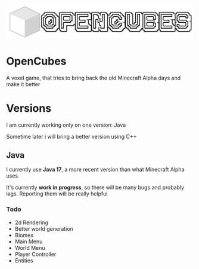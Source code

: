 [<img src="docs/readme/title.png" width="550"/>]()

# OpenCubes

A voxel game, that tries to bring back the old Minecraft Alpha days and make it better

# Versions

I am currently working only on one version: Java

Sometime later i will bring a better version using C++

## Java
I currently use **Java 17**, a more recent version than what Minecraft Alpha uses.

It's currently **work in progress**, so there will be many bugs and probably lags. Reporting them will be really helpful

### Todo

 - 2d Rendering
 - Better world generation
 - Biomes
 - Main Menu
 - World Menu
 - Player Controller
 - Entities
